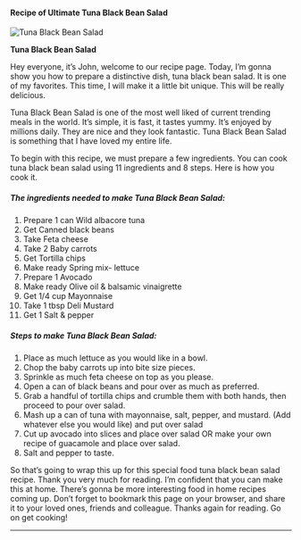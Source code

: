             

#### Recipe of Ultimate Tuna Black Bean Salad

![Tuna Black Bean Salad](https://img-global.cpcdn.com/recipes/5245312409534464/751x532cq70/tuna-black-bean-salad-recipe-main-photo.jpg)

**Tuna Black Bean Salad**

Hey everyone, it’s John, welcome to our recipe page. Today, I’m gonna show you how to prepare a distinctive dish, tuna black bean salad. It is one of my favorites. This time, I will make it a little bit unique. This will be really delicious.

Tuna Black Bean Salad is one of the most well liked of current trending meals in the world. It’s simple, it is fast, it tastes yummy. It’s enjoyed by millions daily. They are nice and they look fantastic. Tuna Black Bean Salad is something that I have loved my entire life.

To begin with this recipe, we must prepare a few ingredients. You can cook tuna black bean salad using 11 ingredients and 8 steps. Here is how you cook it.

##### The ingredients needed to make Tuna Black Bean Salad:

1.  Prepare 1 can Wild albacore tuna
2.  Get Canned black beans
3.  Take Feta cheese
4.  Take 2 Baby carrots
5.  Get Tortilla chips
6.  Make ready Spring mix- lettuce
7.  Prepare 1 Avocado
8.  Make ready Olive oil & balsamic vinaigrette
9.  Get 1/4 cup Mayonnaise
10.  Take 1 tbsp Deli Mustard
11.  Get 1 Salt & pepper

##### Steps to make Tuna Black Bean Salad:

1.  Place as much lettuce as you would like in a bowl.
2.  Chop the baby carrots up into bite size pieces.
3.  Sprinkle as much feta cheese on top as you please.
4.  Open a can of black beans and pour over as much as preferred.
5.  Grab a handful of tortilla chips and crumble them with both hands, then proceed to pour over salad.
6.  Mash up a can of tuna with mayonnaise, salt, pepper, and mustard. (Add whatever else you would like) and put over salad
7.  Cut up avocado into slices and place over salad OR make your own recipe of guacamole and place over salad.
8.  Salt and pepper to taste.

So that’s going to wrap this up for this special food tuna black bean salad recipe. Thank you very much for reading. I’m confident that you can make this at home. There’s gonna be more interesting food in home recipes coming up. Don’t forget to bookmark this page on your browser, and share it to your loved ones, friends and colleague. Thanks again for reading. Go on get cooking!

* * *